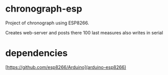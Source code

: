 # chronograph-esp
Project of chronograph using ESP8266.

Creates web-server and posts there 100 last measures also writes in serial
# dependencies
[https://github.com/esp8266/Arduino](arduino-esp8266)
